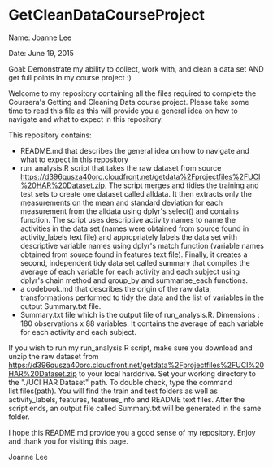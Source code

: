 # GetCleanDataCourseProject
Name: Joanne Lee

Date: June 19, 2015

Goal: Demonstrate my ability to collect, work with, and clean a data set AND get full points in my course project :)

Welcome to my repository containing all the files required to complete the Coursera's Getting and Cleaning Data course project. Please take some time to read this file as this will provide you a general idea on how to navigate and what to expect in this repository. 

This repository contains:
- README.md that describes the general idea on how to navigate and what to expect in this repository
- run_analysis.R script that takes the raw dataset from source https://d396qusza40orc.cloudfront.net/getdata%2Fprojectfiles%2FUCI%20HAR%20Dataset.zip. The script merges and tidies the training and test sets to create one dataset called alldata. It then extracts only the measurements on the mean and standard deviation for each measurement from the alldata using dplyr's select() and contains function. The script uses descriptive activity names to name the activities in the data set (names were obtained from source found in activity_labels text file) and appropriately labels the data set with descriptive variable names using dplyr's match function (variable names obtained from source found in features text file). Finally, it creates a second, independent tidy data set called summary that compiles the average of each variable for each activity and each subject using dplyr's chain method and group_by and summarise_each functions.
- a codebook.md that describes the origin of the raw data, transformations performed to tidy the data and the list of variables in the output Summary.txt file.
- Summary.txt file which is the output file of run_analysis.R. Dimensions : 180 observations x 88 variables. It contains the average of each variable for each activity and each subject. 

If you wish to run my run_analysis.R script, make sure you download and unzip the raw dataset from https://d396qusza40orc.cloudfront.net/getdata%2Fprojectfiles%2FUCI%20HAR%20Dataset.zip to your local harddrive. Set your working directory to the "./UCI HAR Dataset" path. To double check, type the command list.files(path). You will find the train and test folders as well as activity_labels, features, features_info and README text files. After the script ends, an output file called Summary.txt will be generated in the same folder. 

I hope this README.md provide you a good sense of my repository. Enjoy and thank you for visiting this page.

Joanne Lee
